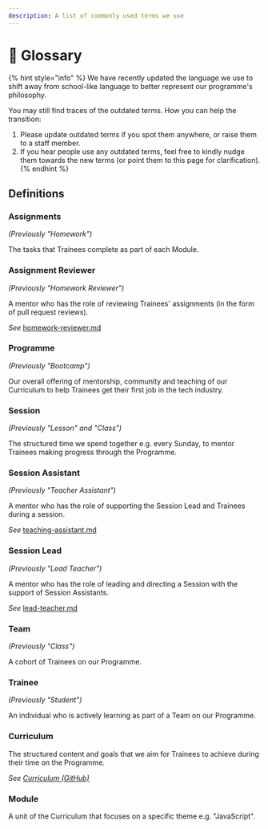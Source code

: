 ```yaml
---
description: A list of commonly used terms we use
---
```


# 📕 Glossary

{% hint style="info" %}
We have recently updated the language we use to shift away from school-like language to better represent our programme's philosophy.



You may still find traces of the outdated terms. How you can help the transition:

1. Please update outdated terms if you spot them anywhere, or raise them to a staff member.
2. If you hear people use any outdated terms, feel free to kindly nudge them towards the new terms (or point them to this page for clarification).
{% endhint %}

## Definitions

### Assignments

_(Previously "Homework")_

The tasks that Trainees complete as part of each Module.

### Assignment Reviewer

_(Previously "Homework Reviewer")_

A mentor who has the role of reviewing Trainees' assignments (in the form of pull request reviews).

_See_ [homework-reviewer.md](../roles/technical-mentors/homework-reviewer.md "mention")

### Programme

_(Previously "Bootcamp")_

Our overall offering of mentorship, community and teaching of our Curriculum to help Trainees get their first job in the tech industry.

### Session

_(Previously "Lesson" and "Class")_

The structured time we spend together e.g. every Sunday, to mentor Trainees making progress through the Programme.

### Session Assistant

_(Previously "Teacher Assistant")_

A mentor who has the role of supporting the Session Lead and Trainees during a session.

_See_ [teaching-assistant.md](../roles/technical-mentors/teaching-assistant.md "mention")

### Session Lead

_(Previously "Lead Teacher")_

A mentor who has the role of leading and directing a Session with the support of Session Assistants.

_See_ [lead-teacher.md](../roles/technical-mentors/lead-teacher.md "mention")

### Team

_(Previously "Class")_

A cohort of Trainees on our Programme.

### Trainee

_(Previously "Student")_

An individual who is actively learning as part of a Team on our Programme.

### Curriculum

The structured content and goals that we aim for Trainees to achieve during their time on the Programme.

_See_ [_Curriculum (GitHub)_](https://github.com/HackYourFuture-CPH/curriculum)

### Module

A unit of the Curriculum that focuses on a specific theme e.g. "JavaScript".

